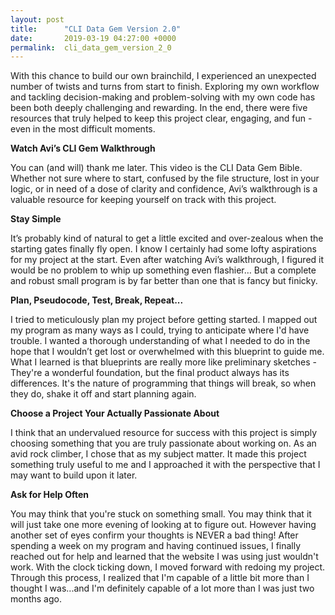 ```yaml
---
layout: post
title:      "CLI Data Gem Version 2.0"
date:       2019-03-19 04:27:00 +0000
permalink:  cli_data_gem_version_2_0
---
```



With this chance to build our own brainchild, I experienced an unexpected number of twists and turns from start to finish. Exploring my own workflow and tackling decision-making and problem-solving with my own code has been both deeply challenging and rewarding. In the end, there were five resources that truly helped to keep this project clear, engaging, and fun - even in the most difficult moments.


**Watch Avi’s CLI Gem Walkthrough** 

You can (and will) thank me later. This video is the CLI Data Gem Bible. Whether not sure where to start, confused by the file structure, lost in your logic, or in need of a dose of clarity and confidence, Avi’s walkthrough is a valuable resource for keeping yourself on track with this project.


**Stay Simple** 

It’s probably kind of natural to get a little excited and over-zealous when the starting gates finally fly open. I know I certainly had some lofty aspirations for my project at the start. Even after watching Avi’s walkthrough, I figured it would be no problem to whip up something even flashier… But a complete and robust small program is by far better than one that is fancy but finicky.


**Plan, Pseudocode, Test, Break, Repeat...** 

I tried to meticulously plan my project before getting started. I mapped out my program as many ways as I could, trying to anticipate where I'd have trouble. I wanted a thorough understanding of what I needed to do in the hope that I wouldn’t get lost or overwhelmed with this blueprint to guide me. What I learned is that blueprints are really more like preliminary sketches - They're a wonderful foundation, but the final product always has its differences. It's the nature of programming that things will break, so when they do, shake it off and start planning again. 


**Choose a Project Your Actually Passionate About** 

I think that an undervalued resource for success with this project is simply choosing something that you are truly passionate about working on. As an avid rock climber, I chose that as my subject matter. It made this project something truly useful to me and I approached it with the perspective that I may want to build upon it later.


**Ask for Help Often**

You may think that you're stuck on something small. You may think that it will just take one more evening of looking at to figure out. However having another set of eyes confirm your thoughts is NEVER a bad thing! After spending a week on my program and having continued issues, I finally reached out for help and learned that the website I was using just wouldn't work. With the clock ticking down, I moved forward with redoing my project. Through this process, I realized that I'm capable of a little bit more than I thought I was...and I'm definitely capable of a lot more than I was just two months ago. 


